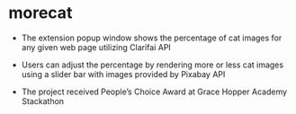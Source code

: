 # morecat

- The extension popup window shows the percentage of cat images for any given
web page utilizing Clarifai API

- Users can adjust the percentage by rendering more or less cat images using a
slider bar with images provided by Pixabay API

- The project received People’s Choice Award at Grace Hopper Academy
Stackathon
